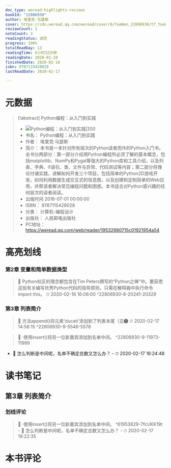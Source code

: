 ```yaml
---
doc_type: weread-highlights-reviews
bookId: "22806930"
author: 埃里克·马瑟斯
cover: https://cdn.weread.qq.com/weread/cover/8/YueWen_22806930/t7_YueWen_22806930.jpg
reviewCount: 1
noteCount: 3
readingStatus: 读完
progress: 100%
totalReadDay: 13
readingTime: 6小时32分钟
readingDate: 2020-01-18
finishedDate: 2020-02-16
isbn: 9787115428028
lastReadDate: 2020-02-17

---
```

# 元数据
> [!abstract] Python编程：从入门到实践
> - ![ Python编程：从入门到实践|200](https://cdn.weread.qq.com/weread/cover/8/YueWen_22806930/t7_YueWen_22806930.jpg)
> - 书名： Python编程：从入门到实践
> - 作者： 埃里克·马瑟斯
> - 简介： 本书是一本针对所有层次的Python读者而作的Python入门书。全书分两部分：第一部分介绍用Python编程所必须了解的基本概念，包括matplotlib、NumPy和Pygal等强大的Python库和工具介绍，以及列表、字典、if语句、类、文件与异常、代码测试等内容；第二部分将理论付诸实践，讲解如何开发三个项目，包括简单的Python2D游戏开发，如何利用数据生成交互式的信息图，以及创建和定制简单的Web应用，并帮读者解决常见编程问题和困惑。本书适合对Python感兴趣的任何层次的读者阅读。
> - 出版时间 2016-07-01 00:00:00
> - ISBN： 9787115428028
> - 分类： 计算机-编程设计
> - 出版社： 人民邮电出版社
> - PC地址：https://weread.qq.com/web/reader/19532980715c01921954a54

# 高亮划线

### 第2章 变量和简单数据类型

> 📌 Python社区的理念都包含在Tim Peters撰写的“Python之禅”中。要获悉这些有关编写优秀Python代码的指导原则，只需在解释器中执行命令import this。 
> ⏱ 2020-02-16 16:06:00 ^22806930-8-20241-20329

### 第3章 列表简介

> 📌 方法append()将元素'ducati'添加到了列表末尾（见❶ 
> ⏱ 2020-02-17 14:58:15 ^22806930-9-5546-5578

> 📌  ·使用insert()将另一位新嘉宾添加到名单中间。 ^22806930-9-11973-11999
- 💭 怎么判断是中间呢，名单不确定总数又怎么办？ - ⏱ 2020-02-17 16:24:48 

# 读书笔记

## 第3章 列表简介

### 划线评论
> 📌 ·使用insert()将另一位新嘉宾添加到名单中间。  ^61953829-7fcUKK19t
    - 💭 怎么判断是中间呢，名单不确定总数又怎么办？
    - ⏱ 2020-02-17 19:22:35
   
# 本书评论
